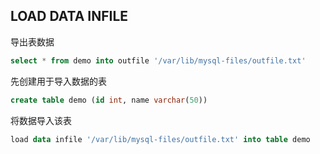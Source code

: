 ## LOAD DATA INFILE

导出表数据

```sql
select * from demo into outfile '/var/lib/mysql-files/outfile.txt'
```

先创建用于导入数据的表

```sql
create table demo (id int, name varchar(50))
```

将数据导入该表

```sql
load data infile '/var/lib/mysql-files/outfile.txt' into table demo
```


